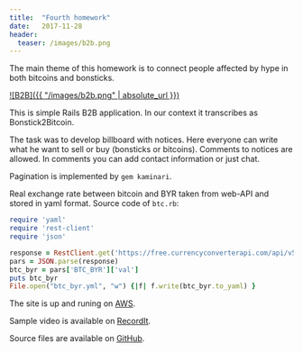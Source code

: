 ```yaml
---
title:  "Fourth homework"
date:   2017-11-28
header:
  teaser: /images/b2b.png
---
```

The main theme of this homework is to connect people affected by hype in both bitcoins and bonsticks.

[![B2B]({{ "/images/b2b.png" | absolute_url }})][AWS]

This is simple Rails B2B application. In our context it transcribes as Bonstick2Bitcoin.

The task was to develop billboard with notices.
Here everyone can write what he want to sell or buy (bonsticks or bitcoins).
Comments to notices are allowed. In comments you can add contact information or just chat.

Pagination is implemented by `gem kaminari`.

Real exchange rate between bitcoin and BYR taken from web-API and stored in yaml format.
Source code of `btc.rb`:
```ruby
require 'yaml'
require 'rest-client'
require 'json'

response = RestClient.get('https://free.currencyconverterapi.com/api/v5/convert?q=BTC_BYR&compact=y')
pars = JSON.parse(response)
btc_byr = pars['BTC_BYR']['val']
puts btc_byr
File.open("btc_byr.yml", "w") {|f| f.write(btc_byr.to_yaml) }
```

The site is up and runing on [AWS][AWS].

Sample video is available on [RecordIt][RecordIt].

Source files are available on [GitHub][GitHub].

[AWS]: http://ec2-18-217-123-149.us-east-2.compute.amazonaws.com/
[RecordIt]: http://recordit.co/9ogkqbJSKX
[GitHub]: https://github.com/dmlaziuk/bsuir-courses/tree/dm-homework-4/2017/DmLaziuk/b2b
